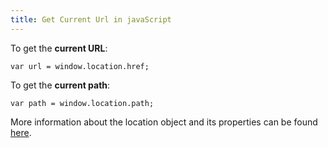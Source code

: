 ```yaml
---
title: Get Current Url in javaScript
---
```

To get the **current URL**:

    var url = window.location.href;

To get the **current path**:

    var path = window.location.path;

More information about the location object and its properties can be found [here](https://developer.mozilla.org/en-US/docs/Web/API/Window/location).